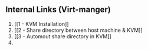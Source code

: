 ## Internal Links (Virt-manger)

1. [[1 - KVM Installation]]
2. [[2 - Share directory between host machine & KVM]]
3. [[3 - Automout share directory in KVM]]
4. 


